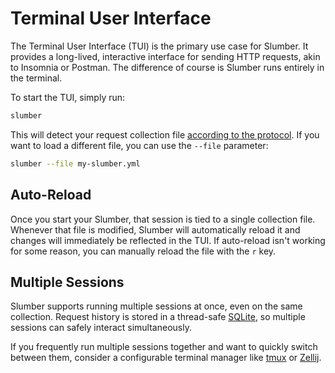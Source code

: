 # Terminal User Interface

The Terminal User Interface (TUI) is the primary use case for Slumber. It provides a long-lived, interactive interface for sending HTTP requests, akin to Insomnia or Postman. The difference of course is Slumber runs entirely in the terminal.

To start the TUI, simply run:

```sh
slumber
```

This will detect your request collection file [according to the protocol](../../api/request_collection/index.md#format--loading). If you want to load a different file, you can use the `--file` parameter:

```sh
slumber --file my-slumber.yml
```

## Auto-Reload

Once you start your Slumber, that session is tied to a single collection file. Whenever that file is modified, Slumber will automatically reload it and changes will immediately be reflected in the TUI. If auto-reload isn't working for some reason, you can manually reload the file with the `r` key.

## Multiple Sessions

Slumber supports running multiple sessions at once, even on the same collection. Request history is stored in a thread-safe [SQLite](https://www.sqlite.org/index.html), so multiple sessions can safely interact simultaneously.

If you frequently run multiple sessions together and want to quickly switch between them, consider a configurable terminal manager like [tmux](https://github.com/tmux/tmux/wiki) or [Zellij](https://zellij.dev/).
